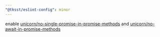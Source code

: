 ```yaml
---
"@tksst/eslint-config": minor
---
```


enable [unicorn/no-single-promise-in-promise-methods](https://github.com/sindresorhus/eslint-plugin-unicorn/blob/main/docs/rules/no-single-promise-in-promise-methods.md) and [unicorn/no-await-in-promise-methods](https://github.com/sindresorhus/eslint-plugin-unicorn/blob/main/docs/rules/no-await-in-promise-methods.md)
